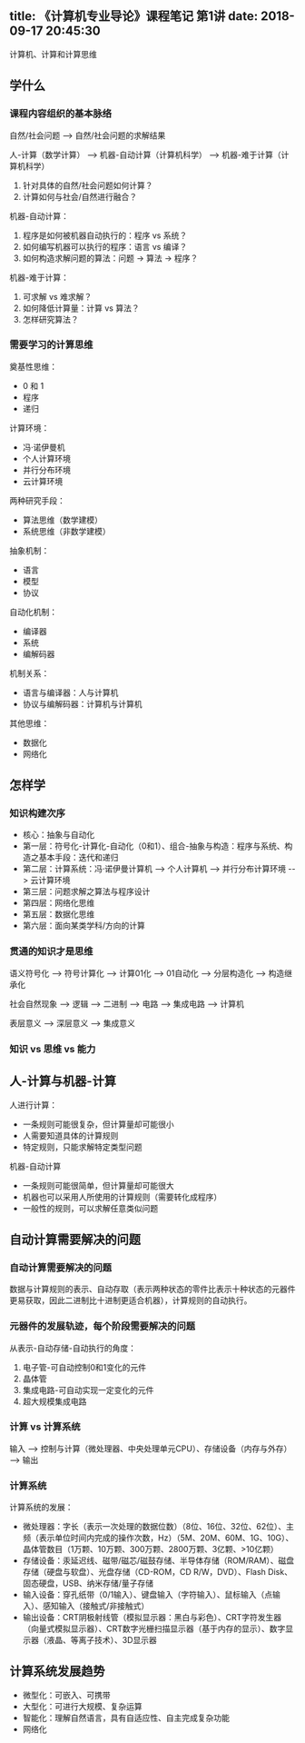 title: 《计算机专业导论》课程笔记 第1讲
date: 2018-09-17 20:45:30
---

计算机、计算和计算思维

<!-- more -->

## 学什么

### 课程内容组织的基本脉络

自然/社会问题 --> 自然/社会问题的求解结果

人-计算（数学计算）  -->   机器-自动计算（计算机科学）  -->   机器-难于计算（计算机科学）

1. 针对具体的自然/社会问题如何计算？
2. 计算如何与社会/自然进行融合？

机器-自动计算：

1. 程序是如何被机器自动执行的：程序 vs 系统？
2. 如何编写机器可以执行的程序：语言 vs 编译？
3. 如何构造求解问题的算法：问题 -> 算法 -> 程序？

机器-难于计算：

1. 可求解 vs 难求解？
2. 如何降低计算量：计算 vs 算法？
3. 怎样研究算法？

### 需要学习的计算思维

奠基性思维：

- 0 和 1
- 程序
- 递归

计算环境：

- 冯·诺伊曼机
- 个人计算环境
- 并行分布环境
- 云计算环境

两种研究手段：

- 算法思维（数学建模）
- 系统思维（非数学建模）

抽象机制：

- 语言
- 模型
- 协议

自动化机制：

- 编译器
- 系统
- 编解码器

机制关系：

- 语言与编译器：人与计算机
- 协议与编解码器：计算机与计算机

其他思维：

- 数据化
- 网络化

## 怎样学

### 知识构建次序

- 核心：抽象与自动化
- 第一层：符号化-计算化-自动化（0和1）、组合-抽象与构造：程序与系统、构造之基本手段：迭代和递归
- 第二层：计算系统：冯·诺伊曼计算机 --> 个人计算机 --> 并行分布计算环境 --> 云计算环境
- 第三层：问题求解之算法与程序设计
- 第四层：网络化思维
- 第五层：数据化思维
- 第六层：面向某类学科/方向的计算

### 贯通的知识才是思维

语义符号化 --> 符号计算化 --> 计算01化 --> 01自动化 --> 分层构造化 --> 构造继承化

社会自然现象 --> 逻辑 --> 二进制 --> 电路 --> 集成电路 --> 计算机

表层意义 --> 深层意义 --> 集成意义

### 知识 vs 思维 vs 能力

## 人-计算与机器-计算

人进行计算：

- 一条规则可能很复杂，但计算量却可能很小
- 人需要知道具体的计算规则
- 特定规则，只能求解特定类型问题

机器-自动计算

- 一条规则可能很简单，但计算量却可能很大
- 机器也可以采用人所使用的计算规则（需要转化成程序）
- 一般性的规则，可以求解任意类似问题

## 自动计算需要解决的问题

### 自动计算需要解决的问题

数据与计算规则的表示、自动存取（表示两种状态的零件比表示十种状态的元器件更易获取，因此二进制比十进制更适合机器），计算规则的自动执行。

### 元器件的发展轨迹，每个阶段需要解决的问题

从表示-自动存储-自动执行的角度：

1. 电子管-可自动控制0和1变化的元件
2. 晶体管
3. 集成电路-可自动实现一定变化的元件
4. 超大规模集成电路

### 计算 vs 计算系统

输入 --> 控制与计算（微处理器、中央处理单元CPU）、存储设备（内存与外存） --> 输出

### 计算系统

计算系统的发展：

- 微处理器：字长（表示一次处理的数据位数）（8位、16位、32位、62位）、主频（表示单位时间内完成的操作次数，Hz）（5M、20M、60M、1G、10G）、晶体管数目（1万颗、10万颗、300万颗、2800万颗、3亿颗、>10亿颗）
- 存储设备：汞延迟线、磁带/磁芯/磁鼓存储、半导体存储（ROM/RAM）、磁盘存储（硬盘与软盘）、光盘存储（CD-ROM，CD R/W，DVD）、Flash Disk、固态硬盘，USB、纳米存储/量子存储
- 输入设备：穿孔纸带（0/1输入）、键盘输入（字符输入）、鼠标输入（点输入）、感知输入（接触式/非接触式）
- 输出设备：CRT阴极射线管（模拟显示器：黑白与彩色）、CRT字符发生器（向量式模拟显示器）、CRT数字光栅扫描显示器（基于内存的显示）、数字显示器（液晶、等离子技术）、3D显示器

## 计算系统发展趋势

- 微型化：可嵌入、可携带
- 大型化：可进行大规模、复杂运算
- 智能化：理解自然语言，具有自适应性、自主完成复杂功能
- 网络化
